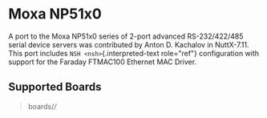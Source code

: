 Moxa NP51x0
===========

A port to the Moxa NP51x0 series of 2-port advanced RS-232/422/485
serial device servers was contributed by Anton D. Kachalov in
NuttX-7.11. This port includes `NSH <nsh>`{.interpreted-text role="ref"}
configuration with support for the Faraday FTMAC100 Ethernet MAC Driver.

Supported Boards
----------------

> boards/*/*
